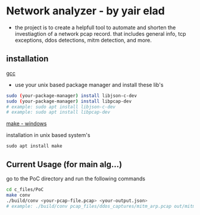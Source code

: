 # Network analyzer - by yair elad

- the project is to create a helpfull tool to automate and shorten the investiagtion of a network pcap record. that includes general info, tcp exceptions, ddos detections, mitm detection, and more.

## installation
[gcc](https://gcc.gnu.org/install/)
- use your unix based package manager and install these lib's
```sh
sudo (your-package-manager) install libjson-c-dev
sudo (your-package-manager) install libpcap-dev
# example: sudo apt install libjson-c-dev 
# example: sudo apt install libpcap-dev 
```
[make - windows](https://gnuwin32.sourceforge.net/packages/make.htm)


installation in unix based system's
```
sudo apt install make
```
## Current Usage (for main alg...)
go to the PoC directory and run the following commands
```sh
cd c_files/PoC
make conv
./build/conv <your-pcap-file.pcap> <your-output.json>
# example: ./build/conv pcap_files/ddos_captures/mitm_arp.pcap out/mitm.json
```